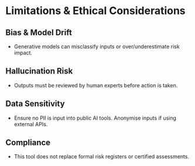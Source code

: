 
# Limitations & Ethical Considerations

## Bias & Model Drift
- Generative models can misclassify inputs or over/underestimate risk impact.

## Hallucination Risk
- Outputs must be reviewed by human experts before action is taken.

## Data Sensitivity
- Ensure no PII is input into public AI tools. Anonymise inputs if using external APIs.

## Compliance
- This tool does not replace formal risk registers or certified assessments.
